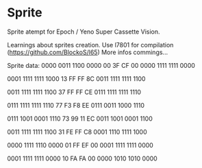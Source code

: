 # Sprite
Sprite atempt for Epoch / Yeno Super Cassette Vision.

Learnings about sprites creation.
Use l7801 for compilation (https://github.com/BlockoS/l65)
More infos commings...

Sprite data:
0000 0011 1100 0000		00 3F CF 00
0000 1111 1111 0000

0001 1111 1111 1000		13 FF FF 8C
0011 1111 1111 1100

0011 1111 1111 1100		37 FF FF CE
0111 1111 1111 1110

0111 1111 1111 1110		77 F3 F8 EE
0111 0011 1000 1110

0111 1001 0001 1110		73 99 11 EC
0011 1001 0001 1100

0011 1111 1111 1100		31 FE FF C8
0001 1110 1111 1000

0000 1111 1110 0000		01 FF EF 00
0001 1111 1111 0000

0001 1111 1111 0000		10 FA FA 00
0000 1010 1010 0000